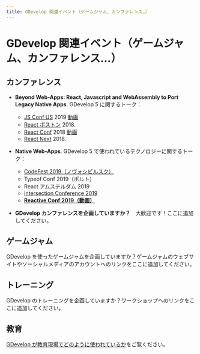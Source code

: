 ```yaml
---
title: GDevelop 関連イベント（ゲームジャム、カンファレンス…）
---
```

# GDevelop 関連イベント（ゲームジャム、カンファレンス…）

## カンファレンス

* **Beyond Web-Apps: React, Javascript and WebAssembly to Port Legacy Native Apps**. GDevelop 5 に関するトーク：
  * [JS Conf US](https://2019.jsconf.us/speakers/florian-rival) 2019 [動画](https://www.youtube.com/watch?v=lttAKhlKuyM)
  * [React ボストン](http://www.reactboston.com/) 2018.
  * [React Conf](https://conf.reactjs.org/event.html?FlorianRival) 2018 [動画](https://www.youtube.com/watch?v=6La7jSCnYyk6)
  * [React Next](https://react-next.com/) 2018.

* **Native Web-Apps**. GDevelop 5 で使われているテクノロジーに関するトーク：
  * [CodeFest 2019（ノヴォシビルスク）](https://www.youtube.com/watch?v=5YzncpxA2og)
  * Typeof Conf 2019（ポルト）
  * React アムステルダム 2019
  * [Intersection Conference 2019](https://intersection-conference.eu/schedule)
  * **[Reactive Conf 2019（動画）](https://www.youtube.com/watch?v=sMfNWIbWUb0)**

* **GDevelop カンファレンスを企画していますか？**　大歓迎です！ここに追加してください。

## ゲームジャム

GDevelop を使ったゲームジャムを企画していますか？ゲームジャムのウェブサイトやソーシャルメディアのアカウントへのリンクをここに追加してください。

## トレーニング

GDevelop のトレーニングを企画していますか？ワークショップへのリンクをここに追加してください。

## 教育

[GDevelop が教育現場でどのように使われているか](https://gdevelop.io/ja/education)をご覧ください。